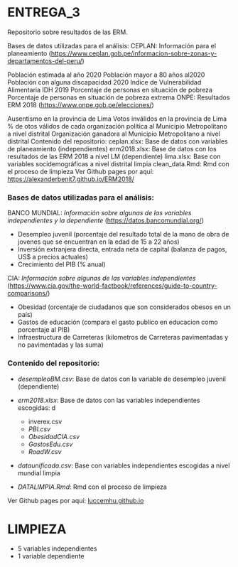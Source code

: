 # ENTREGA_3

Repositorio sobre resultados de las ERM.

Bases de datos utilizadas para el análisis:
CEPLAN: Información para el planeamiento (https://www.ceplan.gob.pe/informacion-sobre-zonas-y-departamentos-del-peru/)

Población estimada al año 2020
Población mayor a 80 años al2020
Población con alguna discapacidad 2020
Indice de Vulnerabilidad Alimentaria
IDH 2019
Porcentaje de personas en situación de pobreza
Porcentaje de personas en situación de pobreza extrema
ONPE: Resultados ERM 2018 (https://www.onpe.gob.pe/elecciones/)

Ausentismo en la provincia de Lima
Votos inválidos en la provincia de Lima
% de otos válidos de cada organización política al Municipio Metropolitano a nivel distrital
Organización ganadora al Municipio Metropolitano a nivel distrital
Contenido del repositorio:
ceplan.xlsx: Base de datos con variables de planeamiento (independientes)
erm2018.xlsx: Base de datos con los resultados de las ERM 2018 a nivel LM (dependiente)
lima.xlsx: Base con variables socidemográficas a nivel distrital limpia
clean_data.Rmd: Rmd con el proceso de limpieza
Ver Github pages por aquí: https://alexanderbenit7.github.io/ERM2018/




### Bases de datos utilizadas para el análisis:

BANCO MUNDIAL: *Información sobre algunas de las variables independientes y la dependiente* (<https://datos.bancomundial.org/>)

- Desempleo juvenil (porcentaje del resultado total de la mano de obra de jovenes que se encuentran en la edad de 15 a 22 años)
- Inversión extranjera directa, entrada neta de capital (balanza de pagos, US$ a precios actuales)
- Crecimiento del PIB (% anual)

CIA: *Información sobre algunas de las variables independientes* (<https://www.cia.gov/the-world-factbook/references/guide-to-country-comparisons/>)

- Obesidad (orcentaje de ciudadanos que son considerados obesos en un país)
- Gastos de educación (compara el gasto publico en educacion como porcentaje al PIB)
- Infraestructura de Carreteras (kilometros de Carreteras pavimentadas y no pavimentadas y las suma)

### Contenido del repositorio:

- *desempleoBM.csv*: Base de datos con la variable de desempleo juvenil (dependiente)
- *erm2018.xlsx*: Base de datos con las variables independientes escogidas: d
  - inverex.csv
  - *PBI.csv*
  - *ObesidadCIA.csv*
  - *GastosEdu.csv*
  - *RoadW.csv*

- *dataunificada.csv*: Base con variables independientes escogidas a nivel mundial limpia
- *DATALIMPIA.Rmd*: Rmd con el proceso de limpieza


Ver Github pages por aquí: [luccemhu.github.io](https://luccemhu.github.io/)

# LIMPIEZA
  - 5 variables independientes 
  - 1 variable dependiente